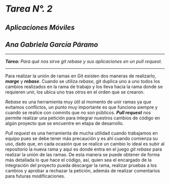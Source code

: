 #   *__Tarea N°. 2__*
##   *Aplicaciones Móviles*
##   *Ana Gabriela García Páramo*

---
___Tarea:___  _Para qué nos sirve git rebase y sus aplicaciones en un pull request._ 

---
Para realizar la unión de ramas en Git existen dos maneras de realizarlo, ___marge___ y ___rebase___. Cuando se utiliza _rebase_, git duplica uno a uno todos los cambios realizados en la rama de trabajo y los lleva hacia la rama donde se requieren unir, los ubica uno tras otros en el orden que se crearon.  

_Rebase_ es una herramienta muy útil al momento de unir ramas ya que evitamos conflictos, un punto muy importante es que funciona siempre y cuando se realice con commits que no son públicos. ___Pull request___ nos permite realizar una petición para integrar nuestros cambios de código en algún proyecto que se encuentre en etapa de desarrollo.  

_Pull request_ es una herramienta de mucha utilidad cuando trabajamos en equipo pues se debe tener más precaución y es ahí cuando comienza su uso, dado que, en cada ocasión que se realice un cambio lo ideal es subir al repositorio la nueva rama y aquí es donde entra en el juego _git rebase_ para realizar la unión de las ramas. De esta manera se puede obtener de forma más detallada lo que hace el código, así, quien sea el encargado de la integración del proyecto pueda descargar la rama, realizar pruebas a los cambios y aprobar a rechazar la petición, además de realizar comentarios para futuras modificaciones.